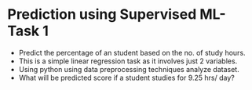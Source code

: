 # Prediction using Supervised ML- Task 1

- Predict the percentage of an student based on the no. of study hours.
- This is a simple linear regression task as it involves just 2 variables.
- Using python using data preprocessing techniques analyze dataset.
- What will be predicted score if a student studies for 9.25 hrs/ day?
